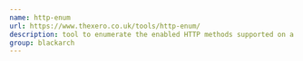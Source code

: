 ```yaml
---
name: http-enum
url: https://www.thexero.co.uk/tools/http-enum/
description: tool to enumerate the enabled HTTP methods supported on a webserver. URL : https://www.thexero.co.uk/tools/http-enum/ Groups : blackarch blackarch-scanner
group: blackarch
---
```

